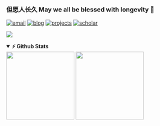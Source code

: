 ### 但愿人长久 May we all be blessed with longevity 👋

[![email](https://img.shields.io/badge/lmy0217@126.com-D14836.svg?&style=flat-square&logo=gmail&logoColor=white)](mailto:lmy0217@126.com)
[![blog](https://img.shields.io/badge/myluo.cn-0077B5.svg?&style=flat-square&logo=blogger&logoColor=white)](https://myluo.cn)
[![projects](https://img.shields.io/badge/projects-2EC866.svg?&style=flat-square&logo=when-i-work&logoColor=white)](https://webapps.myluo.cn/en)
[![scholar](https://img.shields.io/badge/scholar-4285F4.svg?&style=flat-square&logo=google-scholar&logoColor=white)](https://scholar.google.com.hk/citations?user=LwZENJ8AAAAJ)

![](https://komarev.com/ghpvc/?username=Lmy0217&label=Views&style=flat-square)

<!--details>	
  <summary><b>📊 This week I spent my time on</b></summary>

![Wwakatime stats](https://github-readme-stats-taupe-two.vercel.app/api/wakatime?username=Lmy0217&hide_title=true&hide_border=true&langs_count=8)

</details-->


<details open>	
  <summary><b>⚡ Github Stats</b></summary>

<img height="180em" src="https://github-readme-stats.vercel.app/api?username=Lmy0217&show_icons=true&hide_border=true&count_private=true&include_all_commits=true" />
<img height="180em" src="https://github-readme-stats.vercel.app/api/top-langs/?username=Lmy0217&show_icons=true&hide_border=true&layout=compact&langs_count=10&hide=Makefile,Perl,CMake,Raku"/>
</details>
